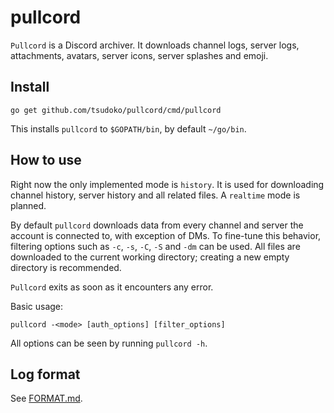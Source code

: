 pullcord
========

`Pullcord` is a Discord archiver. It downloads channel logs, server logs,
attachments, avatars, server icons, server splashes and emoji.

Install
-------
```
go get github.com/tsudoko/pullcord/cmd/pullcord
```

This installs `pullcord` to `$GOPATH/bin`, by default `~/go/bin`.

How to use
----------

Right now the only implemented mode is `history`. It is used for downloading
channel history, server history and all related files. A `realtime` mode is
planned.

By default `pullcord` downloads data from every channel and server the account
is connected to, with exception of DMs. To fine-tune this behavior, filtering
options such as `-c`, `-s`, `-C`, `-S` and `-dm` can be used. All files are
downloaded to the current working directory; creating a new empty directory is
recommended.

`Pullcord` exits as soon as it encounters any error.

Basic usage:

    pullcord -<mode> [auth_options] [filter_options]

All options can be seen by running `pullcord -h`.

Log format
----------

See [FORMAT.md](FORMAT.md).
